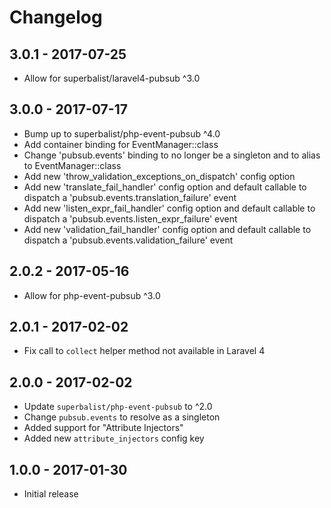 # Changelog

## 3.0.1 - 2017-07-25

* Allow for superbalist/laravel4-pubsub ^3.0

## 3.0.0 - 2017-07-17

* Bump up to superbalist/php-event-pubsub ^4.0
* Add container binding for EventManager::class
* Change 'pubsub.events' binding to no longer be a singleton and to alias to EventManager::class
* Add new 'throw_validation_exceptions_on_dispatch' config option
* Add new 'translate_fail_handler' config option and default callable to dispatch a 'pubsub.events.translation_failure' event
* Add new 'listen_expr_fail_handler' config option and default callable to dispatch a 'pubsub.events.listen_expr_failure' event
* Add new 'validation_fail_handler' config option and default callable to dispatch a 'pubsub.events.validation_failure' event

## 2.0.2 - 2017-05-16

* Allow for php-event-pubsub ^3.0

## 2.0.1 - 2017-02-02

* Fix call to `collect` helper method not available in Laravel 4

## 2.0.0 - 2017-02-02

* Update `superbalist/php-event-pubsub` to ^2.0
* Change `pubsub.events` to resolve as a singleton
* Added support for "Attribute Injectors"
* Added new `attribute_injectors` config key

## 1.0.0 - 2017-01-30

* Initial release